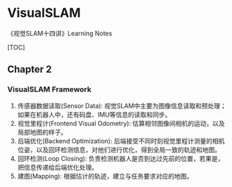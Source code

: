 # VisualSLAM
《视觉SLAM十四讲》Learning Notes

[TOC]

## Chapter 2

### VisualSLAM Framework

1. 传感器数据读取(Sensor Data): 视觉SLAM中主要为图像信息读取和预处理；如果在机器人中，还有码盘、IMU等信息的读取和同步。
2. 视觉里程计(Frontend Visual Odometry): 估算相邻图像间相机的运动，以及局部地图的样子。
3. 后端优化(Backend Optimization): 后端接受不同时刻视觉里程计测量的相机位姿，以及回环检测信息，对他们进行优化，得到全局一致的轨迹和地图。
4. 回环检测(Loop Closing): 负责检测机器人是否到达过先前的位置，若果是，把信息传递给后端优化处理。
5. 建图(Mapping): 根据估计的轨迹，建立与任务要求对应的地图。
